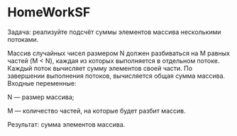 # HomeWorkSF
Задача: реализуйте подсчёт суммы элементов массива несколькими потоками.

Массив случайных чисел размером N должен разбиваться на M равных частей (M < N), каждая из которых выполняется в отдельном потоке.
Каждый поток вычисляет сумму элементов своей части.
По завершении выполнения потоков, вычисляется общая сумма массива.
Входные переменные:

  N — размер массива;

  M — количество частей, на которые будет разбит массив.

Результат: сумма элементов массива.